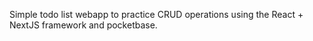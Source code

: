Simple todo list webapp to practice CRUD operations using the React + NextJS framework and pocketbase.
